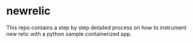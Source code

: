 # newrelic
This repo contains a step by step detailed process on how to instrument new relic with a python sample containerized app.
